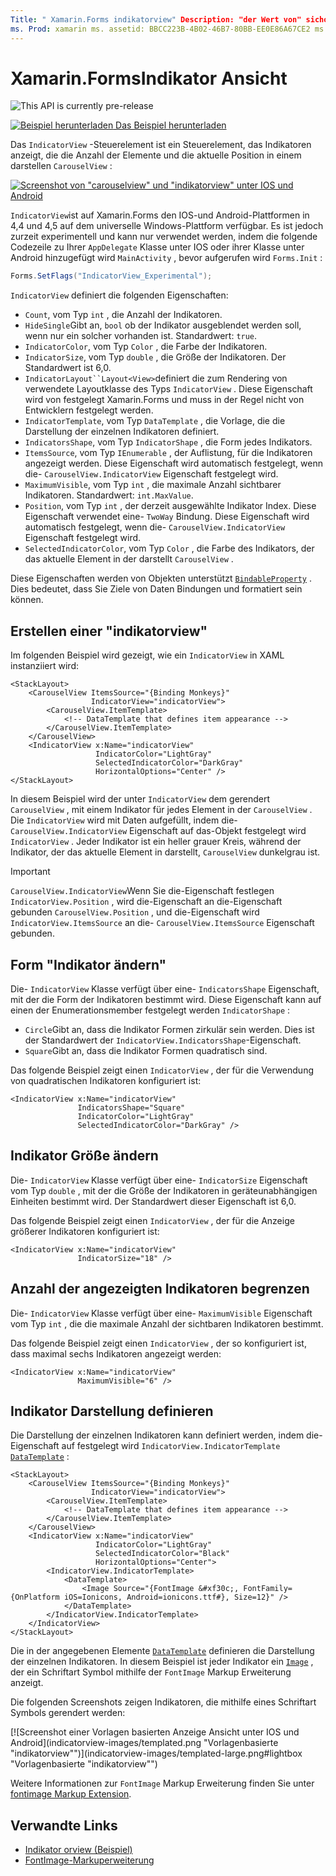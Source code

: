 ```yaml
---
Title: " Xamarin.Forms indikatorview" Description: "der Wert von" sichorview "ist ein Steuerelement, das Indikatoren anzeigt, die die Anzahl der Elemente und die aktuelle Position in einer" carouselview "darstellen.
ms. Prod: xamarin ms. assetid: BBCC223B-4B02-46B7-80BB-EE0E86A67CE2 ms. Technology: xamarin-Forms Author: davidbritch ms. Author: dabritch ms. Date: 02/27/2020 NO-LOC: [ Xamarin.Forms , Xamarin.Essentials ]
---
```


# <a name="xamarinforms-indicatorview"></a>Xamarin.FormsIndikator Ansicht

![](~/media/shared/preview.png "This API is currently pre-release")

[![Beispiel herunterladen](~/media/shared/download.png) Das Beispiel herunterladen](https://docs.microsoft.com/samples/xamarin/xamarin-forms-samples/userinterface-indicatorviewdemos/)

Das `IndicatorView` -Steuerelement ist ein Steuerelement, das Indikatoren anzeigt, die die Anzahl der Elemente und die aktuelle Position in einem darstellen `CarouselView` :

[![Screenshot von "carouselview" und "indikatorview" unter IOS und Android](indicatorview-images/circles.png "Sichorview-Kreise")](indicatorview-images/circles-large.png#lightbox "Sichorview-Kreise")

`IndicatorView`ist auf Xamarin.Forms den IOS-und Android-Plattformen in 4,4 und 4,5 auf dem universelle Windows-Plattform verfügbar. Es ist jedoch zurzeit experimentell und kann nur verwendet werden, indem die folgende Codezeile zu Ihrer `AppDelegate` Klasse unter IOS oder ihrer Klasse unter Android hinzugefügt wird `MainActivity` , bevor aufgerufen wird `Forms.Init` :

```csharp
Forms.SetFlags("IndicatorView_Experimental");
```

`IndicatorView` definiert die folgenden Eigenschaften:

- `Count`, vom Typ `int` , die Anzahl der Indikatoren.
- `HideSingle`Gibt an, `bool` ob der Indikator ausgeblendet werden soll, wenn nur ein solcher vorhanden ist. Standardwert: `true`.
- `IndicatorColor`, vom Typ `Color` , die Farbe der Indikatoren.
- `IndicatorSize`, vom Typ `double` , die Größe der Indikatoren. Der Standardwert ist 6,0.
- `IndicatorLayout``Layout<View>`definiert die zum Rendering von verwendete Layoutklasse des Typs `IndicatorView` . Diese Eigenschaft wird von festgelegt Xamarin.Forms und muss in der Regel nicht von Entwicklern festgelegt werden.
- `IndicatorTemplate`, vom Typ `DataTemplate` , die Vorlage, die die Darstellung der einzelnen Indikatoren definiert.
- `IndicatorsShape`, vom Typ `IndicatorShape` , die Form jedes Indikators.
- `ItemsSource`, vom Typ `IEnumerable` , der Auflistung, für die Indikatoren angezeigt werden. Diese Eigenschaft wird automatisch festgelegt, wenn die- `CarouselView.IndicatorView` Eigenschaft festgelegt wird.
- `MaximumVisible`, vom Typ `int` , die maximale Anzahl sichtbarer Indikatoren. Standardwert: `int.MaxValue`.
- `Position`, vom Typ `int` , der derzeit ausgewählte Indikator Index. Diese Eigenschaft verwendet eine- `TwoWay` Bindung. Diese Eigenschaft wird automatisch festgelegt, wenn die- `CarouselView.IndicatorView` Eigenschaft festgelegt wird.
- `SelectedIndicatorColor`, vom Typ `Color` , die Farbe des Indikators, der das aktuelle Element in der darstellt `CarouselView` .

Diese Eigenschaften werden von Objekten unterstützt [`BindableProperty`](xref:Xamarin.Forms.BindableProperty) . Dies bedeutet, dass Sie Ziele von Daten Bindungen und formatiert sein können.

## <a name="create-an-indicatorview"></a>Erstellen einer "indikatorview"

Im folgenden Beispiel wird gezeigt, wie ein `IndicatorView` in XAML instanziiert wird:

```xaml
<StackLayout>
    <CarouselView ItemsSource="{Binding Monkeys}"
                  IndicatorView="indicatorView">
        <CarouselView.ItemTemplate>
            <!-- DataTemplate that defines item appearance -->
        </CarouselView.ItemTemplate>
    </CarouselView>
    <IndicatorView x:Name="indicatorView"
                   IndicatorColor="LightGray"
                   SelectedIndicatorColor="DarkGray"
                   HorizontalOptions="Center" />
</StackLayout>
```

In diesem Beispiel wird der unter `IndicatorView` dem gerendert `CarouselView` , mit einem Indikator für jedes Element in der `CarouselView` . Die `IndicatorView` wird mit Daten aufgefüllt, indem die- `CarouselView.IndicatorView` Eigenschaft auf das-Objekt festgelegt wird `IndicatorView` . Jeder Indikator ist ein heller grauer Kreis, während der Indikator, der das aktuelle Element in darstellt, `CarouselView` dunkelgrau ist.

> [!IMPORTANT]
> `CarouselView.IndicatorView`Wenn Sie die-Eigenschaft festlegen `IndicatorView.Position` , wird die-Eigenschaft an die-Eigenschaft gebunden `CarouselView.Position` , und die-Eigenschaft wird `IndicatorView.ItemsSource` an die- `CarouselView.ItemsSource` Eigenschaft gebunden.

## <a name="change-indicator-shape"></a>Form "Indikator ändern"

Die- `IndicatorView` Klasse verfügt über eine- `IndicatorsShape` Eigenschaft, mit der die Form der Indikatoren bestimmt wird. Diese Eigenschaft kann auf einen der Enumerationsmember festgelegt werden `IndicatorShape` :

- `Circle`Gibt an, dass die Indikator Formen zirkulär sein werden. Dies ist der Standardwert der `IndicatorView.IndicatorsShape`-Eigenschaft.
- `Square`Gibt an, dass die Indikator Formen quadratisch sind.

Das folgende Beispiel zeigt einen `IndicatorView` , der für die Verwendung von quadratischen Indikatoren konfiguriert ist:

```xaml
<IndicatorView x:Name="indicatorView"
               IndicatorsShape="Square"
               IndicatorColor="LightGray"
               SelectedIndicatorColor="DarkGray" />
```

## <a name="change-indicator-size"></a>Indikator Größe ändern

Die- `IndicatorView` Klasse verfügt über eine- `IndicatorSize` Eigenschaft vom Typ `double` , mit der die Größe der Indikatoren in geräteunabhängigen Einheiten bestimmt wird. Der Standardwert dieser Eigenschaft ist 6,0.

Das folgende Beispiel zeigt einen `IndicatorView` , der für die Anzeige größerer Indikatoren konfiguriert ist:

```xaml
<IndicatorView x:Name="indicatorView"
               IndicatorSize="18" />
```

## <a name="limit-the-number-of-indicators-displayed"></a>Anzahl der angezeigten Indikatoren begrenzen

Die- `IndicatorView` Klasse verfügt über eine- `MaximumVisible` Eigenschaft vom Typ `int` , die die maximale Anzahl der sichtbaren Indikatoren bestimmt.

Das folgende Beispiel zeigt einen `IndicatorView` , der so konfiguriert ist, dass maximal sechs Indikatoren angezeigt werden:

```xaml
<IndicatorView x:Name="indicatorView"
               MaximumVisible="6" />
```

## <a name="define-indicator-appearance"></a>Indikator Darstellung definieren

Die Darstellung der einzelnen Indikatoren kann definiert werden, indem die-Eigenschaft auf festgelegt wird `IndicatorView.IndicatorTemplate` [`DataTemplate`](xref:Xamarin.Forms.DataTemplate) :

```xaml
<StackLayout>
    <CarouselView ItemsSource="{Binding Monkeys}"
                  IndicatorView="indicatorView">
        <CarouselView.ItemTemplate>
            <!-- DataTemplate that defines item appearance -->
        </CarouselView.ItemTemplate>
    </CarouselView>
    <IndicatorView x:Name="indicatorView"
                   IndicatorColor="LightGray"
                   SelectedIndicatorColor="Black"
                   HorizontalOptions="Center">
        <IndicatorView.IndicatorTemplate>
            <DataTemplate>
                <Image Source="{FontImage &#xf30c;, FontFamily={OnPlatform iOS=Ionicons, Android=ionicons.ttf#}, Size=12}" />
            </DataTemplate>
        </IndicatorView.IndicatorTemplate>
    </IndicatorView>
</StackLayout>
```

Die in der angegebenen Elemente [`DataTemplate`](xref:Xamarin.Forms.DataTemplate) definieren die Darstellung der einzelnen Indikatoren. In diesem Beispiel ist jeder Indikator ein [`Image`](xref:Xamarin.Forms.Image) , der ein Schriftart Symbol mithilfe der `FontImage` Markup Erweiterung anzeigt.

Die folgenden Screenshots zeigen Indikatoren, die mithilfe eines Schriftart Symbols gerendert werden:

[![Screenshot einer Vorlagen basierten Anzeige Ansicht unter IOS und Android](indicatorview-images/templated.png "Vorlagenbasierte "indikatorview"")](indicatorview-images/templated-large.png#lightbox "Vorlagenbasierte "indikatorview"")

Weitere Informationen zur `FontImage` Markup Erweiterung finden Sie unter [fontimage Markup Extension](~/xamarin-forms/xaml/markup-extensions/consuming.md#fontimage-markup-extension).

## <a name="related-links"></a>Verwandte Links

- [Indikator orview (Beispiel)](https://docs.microsoft.com/samples/xamarin/xamarin-forms-samples/userinterface-indicatorviewdemos/)
- [FontImage-Markuperweiterung](~/xamarin-forms/xaml/markup-extensions/consuming.md#fontimage-markup-extension)
